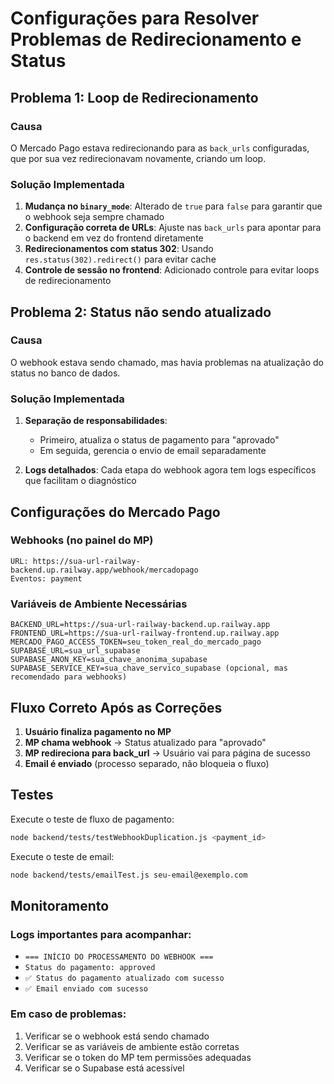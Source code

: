 # Configurações para Resolver Problemas de Redirecionamento e Status

## Problema 1: Loop de Redirecionamento

### Causa
O Mercado Pago estava redirecionando para as `back_urls` configuradas, que por sua vez redirecionavam novamente, criando um loop.

### Solução Implementada
1. **Mudança no `binary_mode`**: Alterado de `true` para `false` para garantir que o webhook seja sempre chamado
2. **Configuração correta de URLs**: Ajuste nas `back_urls` para apontar para o backend em vez do frontend diretamente
3. **Redirecionamentos com status 302**: Usando `res.status(302).redirect()` para evitar cache
4. **Controle de sessão no frontend**: Adicionado controle para evitar loops de redirecionamento

## Problema 2: Status não sendo atualizado

### Causa
O webhook estava sendo chamado, mas havia problemas na atualização do status no banco de dados.

### Solução Implementada
1. **Separação de responsabilidades**: 
   - Primeiro, atualiza o status de pagamento para "aprovado" 
   - Em seguida, gerencia o envio de email separadamente

2. **Logs detalhados**: Cada etapa do webhook agora tem logs específicos que facilitam o diagnóstico

## Configurações do Mercado Pago

### Webhooks (no painel do MP)
```
URL: https://sua-url-railway-backend.up.railway.app/webhook/mercadopago
Eventos: payment
```

### Variáveis de Ambiente Necessárias
```env
BACKEND_URL=https://sua-url-railway-backend.up.railway.app
FRONTEND_URL=https://sua-url-railway-frontend.up.railway.app
MERCADO_PAGO_ACCESS_TOKEN=seu_token_real_do_mercado_pago
SUPABASE_URL=sua_url_supabase
SUPABASE_ANON_KEY=sua_chave_anonima_supabase
SUPABASE_SERVICE_KEY=sua_chave_servico_supabase (opcional, mas recomendado para webhooks)
```

## Fluxo Correto Após as Correções

1. **Usuário finaliza pagamento no MP**
2. **MP chama webhook** → Status atualizado para "aprovado"
3. **MP redireciona para back_url** → Usuário vai para página de sucesso
4. **Email é enviado** (processo separado, não bloqueia o fluxo)

## Testes

Execute o teste de fluxo de pagamento:
```bash
node backend/tests/testWebhookDuplication.js <payment_id>
```

Execute o teste de email:
```bash
node backend/tests/emailTest.js seu-email@exemplo.com
```

## Monitoramento

### Logs importantes para acompanhar:
- `=== INÍCIO DO PROCESSAMENTO DO WEBHOOK ===`
- `Status do pagamento: approved`
- `✅ Status do pagamento atualizado com sucesso`
- `✅ Email enviado com sucesso`

### Em caso de problemas:
1. Verificar se o webhook está sendo chamado
2. Verificar se as variáveis de ambiente estão corretas
3. Verificar se o token do MP tem permissões adequadas
4. Verificar se o Supabase está acessível
